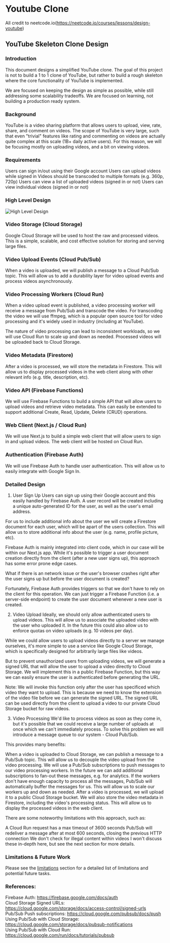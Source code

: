 
# Youtube Clone

All credit to neetcode.io(https://neetcode.io/courses/lessons/design-youtube)

## YouTube Skeleton Clone Design

### Introduction

This document designs a simplified YouTube clone.
The goal of this project is not to build a 1 to 1 clone of YouTube, but rather to build a rough skeleton where the core functionality of YouTube is implemented.

We are focused on keeping the design as simple as possible, while still addressing some scalability tradeoffs. We are focused on learning, not building a production ready system.

### Background

YouTube is a video sharing platform that allows users to upload, view, rate, share, and comment on videos.
The scope of YouTube is very large, such that even "trivial" features like rating and commenting on videos are actually quite complex at this scale (1B+ daily active users). For this reason, we will be focusing mostly on uploading videos, and a bit on viewing videos.

### Requirements

Users can sign in/out using their Google account
Users can upload videos while signed in
Videos should be transcoded to multiple formats (e.g. 360p, 720p)
Users can view a list of uploaded videos (signed in or not)
Users can view individual videos (signed in or not)

### High Level Design

![High Level Design](https://github.com/thuang86714/YoutubeClone/raw/readMe/resources/images/public.avif "High Level Design")

### Video Storage (Cloud Storage)

Google Cloud Storage will be used to host the raw and processed videos. This is a simple, scalable, and cost effective solution for storing and serving large files.

### Video Upload Events (Cloud Pub/Sub)

When a video is uploaded, we will publish a message to a Cloud Pub/Sub topic. This will allow us to add a durability layer for video upload events and process videos asynchronously.

### Video Processing Workers (Cloud Run)

When a video upload event is published, a video processing worker will receive a message from Pub/Sub and transcode the video. For transcoding the video we will use ffmpeg, which is a popular open source tool for video processing and it's widely used in industry (including at YouTube).

The nature of video processing can lead to inconsistent workloads, so we will use Cloud Run to scale up and down as needed. Processed videos will be uploaded back to Cloud Storage.

### Video Metadata (Firestore)

After a video is processed, we will store the metadata in Firestore. This will allow us to display processed videos in the web client along with other relevant info (e.g. title, description, etc).

### Video API (Firebase Functions)

We will use Firebase Functions to build a simple API that will allow users to upload videos and retrieve video metadata. This can easily be extended to support additional Create, Read, Update, Delete (CRUD) operations.

### Web Client (Next.js / Cloud Run)

We will use Next.js to build a simple web client that will allow users to sign in and upload videos. The web client will be hosted on Cloud Run.

### Authentication (Firebase Auth)

We will use Firebase Auth to handle user authentication. This will allow us to easily integrate with Google Sign In.

### Detailed Design

1. User Sign Up
Users can sign up using their Google account and this easily handled by Firebase Auth. A user record will be created including a unique auto-generated ID for the user, as well as the user's email address.

For us to include additional info about the user we will create a Firestore document for each user, which will be apart of the users collection. This will allow us to store additional info about the user (e.g. name, profile picture, etc).

Firebase Auth is mainly integrated into client code, which in our case will be within our Next.js app. While it's possible to trigger a user document creation directly from the client (after a new user signs up), this approach has some error prone edge cases.

What if there is an network issue or the user's browser crashes right after the user signs up but before the user document is created?

Fortunately, Firebase Auth provides triggers so that we don't have to rely on the client for this operation. We can just trigger a Firebase Function (i.e. a server-side endpoint) to create the user document whenever a new user is created.

2. Video Upload
Ideally, we should only allow authenticated users to upload videos. This will allow us to associate the uploaded video with the user who uploaded it. In the future this could also allow us to enforce quotas on video uploads (e.g. 10 videos per day).

While we could allow users to upload videos directly to a server we manage ourselves, it's more simple to use a service like Google Cloud Storage, which is specifically designed for arbitrarily large files like videos.

But to prevent unauthorized users from uploading videos, we will generate a signed URL that will allow the user to upload a video directly to Cloud Storage. We will implement this in a public Firebase Function, but this way we can easily ensure the user is authenticated before generating the URL.

Note: We will invoke this function only after the user has specificed which video they want to upload. This is because we need to know the extension of the video file before we can generate the signed URL.
The signed URL can be used directly from the client to upload a video to our private Cloud Storage bucket for raw videos.

3. Video Processing
We'd like to process videos as soon as they come in, but it's possible that we could receive a large number of uploads at once which we can't immediately process. To solve this problem we will introduce a message queue to our system - Cloud Pub/Sub.

This provides many benefits:

When a video is uploaded to Cloud Storage, we can publish a message to a Pub/Sub topic. This will allow us to decouple the video upload from the video processing.
We will use a Pub/Sub subscriptions to push messages to our video processing workers. In the future we can add additional subscriptions to fan-out these messages, e.g. for analytics.
If the workers don't have enough capacity to process all the messages, Pub/Sub will automatically buffer the messages for us. This will allow us to scale our workers up and down as needed.
After a video is processed, we will upload it to a public Cloud Storage bucket. We will also store the video metadata in Firestore, including the video's processing status. This will allow us to display the processed videos in the web client.

There are some noteworthy limitations with this approach, such as:

A Cloud Run request has a max timeout of 3600 seconds
Pub/Sub will redeliver a message after at most 600 seconds, closing the previous HTTP connection
We don't check for illegal content within videos
I won't discuss these in-depth here, but see the next section for more details.

### Limitations & Future Work

Please see the [limitations](https://neetcode.io/courses/full-stack-dev/21) section for a detailed list of limitations and potential future tasks.

### References:

Firebase Auth: https://firebase.google.com/docs/auth   
Cloud Storage Signed URLs: https://cloud.google.com/storage/docs/access-control/signed-urls   
Pub/Sub Push subscriptions: https://cloud.google.com/pubsub/docs/push   
Using Pub/Sub with Cloud Storage: https://cloud.google.com/storage/docs/pubsub-notifications   
Using Pub/Sub with Cloud Run: https://cloud.google.com/run/docs/tutorials/pubsub